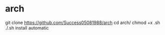 # arch
git clone https://github.com/Success05081988/arch
cd arch/
chmod +x .sh
./.sh
install automatic
